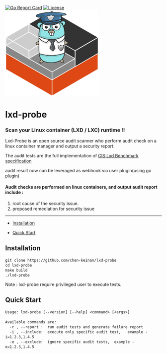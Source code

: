 [![Go Report Card](https://goreportcard.com/badge/github.com/chen-keinan/lxd-probe)](https://goreportcard.com/report/github.com/chen-keinan/lxd-probe)
[![License](https://img.shields.io/badge/License-Apache%202.0-blue.svg)](https://github.com/chen-keinan/lxd-probe/blob/main/LICENSE)
<br><img src="./pkg/img/lxd-gopher.png" width="300" alt="lxd-probe logo"><br>
# lxd-probe

###  Scan your Linux container (LXD / LXC) runtime !!
Lxd-Probe is an open source audit scanner who perform audit check on a linux container manager and output a security report.

The audit tests are the full implementation of [CIS Lxd Benchmark specification](https://www.cisecurity.org/benchmark/lxd/) <br>

audit result now can be leveraged as webhook via user plugin(using go plugin)
#### Audit checks are performed on linux containers, and output audit report include :
 1.  root cause of the security issue.
 2. proposed remediation for security issue

--------------------------------------------------------------------------------------------------------

* [Installation](#installation)
  
* [Quick Start](#quick-start)

## Installation

```
git clone https://github.com/chen-keinan/lxd-probe
cd lxd-probe
make build
./lxd-probe
```

Note : lxd-probe require privileged user to execute tests.

## Quick Start

```
Usage: lxd-probe [--version] [--help] <command> [<args>]

Available commands are:
  -r , --report :  run audit tests and generate failure report
  -i , --include:  execute only specific audit test,   example -i=1.2.3,1.4.5
  -e , --exclude:  ignore specific audit tests,  example -e=1.2.3,1.4.5
```

